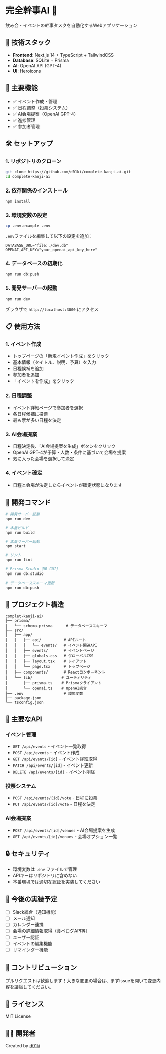 # 完全幹事AI 🤖

飲み会・イベントの幹事タスクを自動化するWebアプリケーション

## 🚀 技術スタック

- **Frontend**: Next.js 14 + TypeScript + TailwindCSS
- **Database**: SQLite + Prisma
- **AI**: OpenAI API (GPT-4)
- **UI**: Heroicons

## 🎯 主要機能

- ✅ イベント作成・管理
- ✅ 日程調整（投票システム）
- ✅ AI会場提案（OpenAI GPT-4）
- ✅ 進捗管理
- ✅ 参加者管理

## 🛠 セットアップ

### 1. リポジトリのクローン

```bash
git clone https://github.com/d01ki/complete-kanji-ai.git
cd complete-kanji-ai
```

### 2. 依存関係のインストール

```bash
npm install
```

### 3. 環境変数の設定

```bash
cp .env.example .env
```

`.env`ファイルを編集して以下の設定を追加：

```env
DATABASE_URL="file:./dev.db"
OPENAI_API_KEY="your_openai_api_key_here"
```

### 4. データベースの初期化

```bash
npm run db:push
```

### 5. 開発サーバーの起動

```bash
npm run dev
```

ブラウザで `http://localhost:3000` にアクセス

## 📋 使用方法

### 1. イベント作成
- トップページの「新規イベント作成」をクリック
- 基本情報（タイトル、説明、予算）を入力
- 日程候補を追加
- 参加者を追加
- 「イベントを作成」をクリック

### 2. 日程調整
- イベント詳細ページで参加者を選択
- 各日程候補に投票
- 最も票が多い日程を決定

### 3. AI会場提案
- 日程決定後、「AI会場提案を生成」ボタンをクリック
- OpenAI GPT-4が予算・人数・条件に基づいて会場を提案
- 気に入った会場を選択して決定

### 4. イベント確定
- 日程と会場が決定したらイベントが確定状態になります

## 🔧 開発コマンド

```bash
# 開発サーバー起動
npm run dev

# 本番ビルド
npm run build

# 本番サーバー起動
npm start

# リント
npm run lint

# Prisma Studio（DB GUI）
npm run db:studio

# データベーススキーマ更新
npm run db:push
```

## 📁 プロジェクト構造

```
complet-kanji-ai/
├── prisma/
│   └── schema.prisma      # データベーススキーマ
├── src/
│   ├── app/
│   │   ├── api/          # APIルート
│   │   │   └── events/   # イベント関連API
│   │   ├── events/       # イベントページ
│   │   ├── globals.css   # グローバルCSS
│   │   ├── layout.tsx    # レイアウト
│   │   └── page.tsx      # トップページ
│   ├── components/       # Reactコンポーネント
│   └── lib/             # ユーティリティ
│       ├── prisma.ts    # Prismaクライアント
│       └── openai.ts    # OpenAI統合
├── .env                  # 環境変数
├── package.json
└── tsconfig.json
```

## 🔑 主要なAPI

### イベント管理
- `GET /api/events` - イベント一覧取得
- `POST /api/events` - イベント作成
- `GET /api/events/[id]` - イベント詳細取得
- `PATCH /api/events/[id]` - イベント更新
- `DELETE /api/events/[id]` - イベント削除

### 投票システム
- `POST /api/events/[id]/vote` - 日程に投票
- `PUT /api/events/[id]/vote` - 日程を決定

### AI会場提案
- `POST /api/events/[id]/venues` - AI会場提案を生成
- `GET /api/events/[id]/venues` - 会場オプション一覧

## 🔒 セキュリティ

- 環境変数は `.env` ファイルで管理
- APIキーはリポジトリに含めない
- 本番環境では適切な認証を実装してください

## 📝 今後の実装予定

- [ ] Slack統合（通知機能）
- [ ] メール通知
- [ ] カレンダー連携
- [ ] 会場の詳細情報取得（食べログAPI等）
- [ ] ユーザー認証
- [ ] イベントの編集機能
- [ ] リマインダー機能

## 🤝 コントリビューション

プルリクエストは歓迎します！大きな変更の場合は、まずIssueを開いて変更内容を議論してください。

## 📄 ライセンス

MIT License

## 👨‍💻 開発者

Created by [d01ki](https://github.com/d01ki)